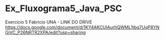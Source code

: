 # Ex_Fluxograma5_Java_PSC
Exercicio 5 Fabricio UNA - LINK DO DRIVE https://docs.google.com/document/d/1KY4AKCUIAurhQWML1tbq7UqP8YNGiVC_P26NRTR2XPA/edit?usp=sharing
